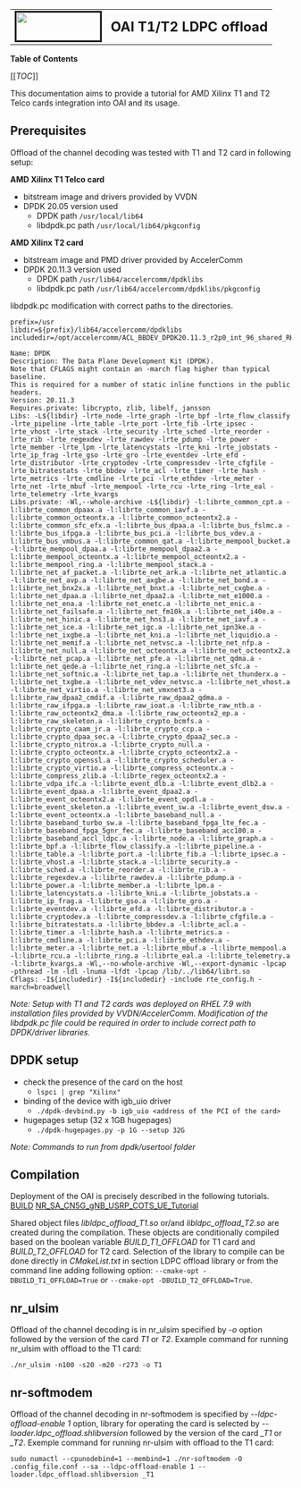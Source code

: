 <table style="border-collapse: collapse; border: none;">
  <tr style="border-collapse: collapse; border: none;">
    <td style="border-collapse: collapse; border: none;">
      <a href="http://www.openairinterface.org/">
         <img src="./images/oai_final_logo.png" alt="" border=3 height=50 width=150>
         </img>
      </a>
    </td>
    <td style="border-collapse: collapse; border: none; vertical-align: center;">
      <b><font size = "5">OAI T1/T2 LDPC offload</font></b>
    </td>
  </tr>
</table>

**Table of Contents**

[[_TOC_]]

This documentation aims to provide a tutorial for AMD Xilinx T1 and T2 Telco cards integration into OAI and its usage.
## Prerequisites
Offload of the channel decoding  was tested with T1 and T2 card in following setup:

**AMD Xilinx T1 Telco card**

 - bitstream image and drivers provided by VVDN
 - DPDK 20.05 version used
	 - DPDK path `/usr/local/lib64`
	 - libdpdk.pc path `/usr/local/lib64/pkgconfig`

**AMD Xilinx T2 card**
 - bitstream image and PMD driver provided by AccelerComm
 - DPDK 20.11.3 version used
	 - DPDK path `/usr/lib64/accelercomm/dpdklibs`
	 - libdpdk.pc path `/usr/lib64/accelercomm/dpdklibs/pkgconfig`

libdpdk.pc modification with correct paths to the directories.

    prefix=/usr
    libdir=${prefix}/lib64/accelercomm/dpdklibs
    includedir=/opt/accelercomm/ACL_BBDEV_DPDK20.11.3_r2p0_int_96_shared_RHEL_7.9_virtual_gcc_meson/dpdk/build/include

    Name: DPDK
    Description: The Data Plane Development Kit (DPDK).
    Note that CFLAGS might contain an -march flag higher than typical baseline.
    This is required for a number of static inline functions in the public headers.
    Version: 20.11.3
    Requires.private: libcrypto, zlib, libelf, jansson
    Libs: -L${libdir} -lrte_node -lrte_graph -lrte_bpf -lrte_flow_classify -lrte_pipeline -lrte_table -lrte_port -lrte_fib -lrte_ipsec -lrte_vhost -lrte_stack -lrte_security -lrte_sched -lrte_reorder -lrte_rib -lrte_regexdev -lrte_rawdev -lrte_pdump -lrte_power -lrte_member -lrte_lpm -lrte_latencystats -lrte_kni -lrte_jobstats -lrte_ip_frag -lrte_gso -lrte_gro -lrte_eventdev -lrte_efd -lrte_distributor -lrte_cryptodev -lrte_compressdev -lrte_cfgfile -lrte_bitratestats -lrte_bbdev -lrte_acl -lrte_timer -lrte_hash -lrte_metrics -lrte_cmdline -lrte_pci -lrte_ethdev -lrte_meter -lrte_net -lrte_mbuf -lrte_mempool -lrte_rcu -lrte_ring -lrte_eal -lrte_telemetry -lrte_kvargs
    Libs.private: -Wl,--whole-archive -L${libdir} -l:librte_common_cpt.a -l:librte_common_dpaax.a -l:librte_common_iavf.a -l:librte_common_octeontx.a -l:librte_common_octeontx2.a -l:librte_common_sfc_efx.a -l:librte_bus_dpaa.a -l:librte_bus_fslmc.a -l:librte_bus_ifpga.a -l:librte_bus_pci.a -l:librte_bus_vdev.a -l:librte_bus_vmbus.a -l:librte_common_qat.a -l:librte_mempool_bucket.a -l:librte_mempool_dpaa.a -l:librte_mempool_dpaa2.a -l:librte_mempool_octeontx.a -l:librte_mempool_octeontx2.a -l:librte_mempool_ring.a -l:librte_mempool_stack.a -l:librte_net_af_packet.a -l:librte_net_ark.a -l:librte_net_atlantic.a -l:librte_net_avp.a -l:librte_net_axgbe.a -l:librte_net_bond.a -l:librte_net_bnx2x.a -l:librte_net_bnxt.a -l:librte_net_cxgbe.a -l:librte_net_dpaa.a -l:librte_net_dpaa2.a -l:librte_net_e1000.a -l:librte_net_ena.a -l:librte_net_enetc.a -l:librte_net_enic.a -l:librte_net_failsafe.a -l:librte_net_fm10k.a -l:librte_net_i40e.a -l:librte_net_hinic.a -l:librte_net_hns3.a -l:librte_net_iavf.a -l:librte_net_ice.a -l:librte_net_igc.a -l:librte_net_ipn3ke.a -l:librte_net_ixgbe.a -l:librte_net_kni.a -l:librte_net_liquidio.a -l:librte_net_memif.a -l:librte_net_netvsc.a -l:librte_net_nfp.a -l:librte_net_null.a -l:librte_net_octeontx.a -l:librte_net_octeontx2.a -l:librte_net_pcap.a -l:librte_net_pfe.a -l:librte_net_qdma.a -l:librte_net_qede.a -l:librte_net_ring.a -l:librte_net_sfc.a -l:librte_net_softnic.a -l:librte_net_tap.a -l:librte_net_thunderx.a -l:librte_net_txgbe.a -l:librte_net_vdev_netvsc.a -l:librte_net_vhost.a -l:librte_net_virtio.a -l:librte_net_vmxnet3.a -l:librte_raw_dpaa2_cmdif.a -l:librte_raw_dpaa2_qdma.a -l:librte_raw_ifpga.a -l:librte_raw_ioat.a -l:librte_raw_ntb.a -l:librte_raw_octeontx2_dma.a -l:librte_raw_octeontx2_ep.a -l:librte_raw_skeleton.a -l:librte_crypto_bcmfs.a -l:librte_crypto_caam_jr.a -l:librte_crypto_ccp.a -l:librte_crypto_dpaa_sec.a -l:librte_crypto_dpaa2_sec.a -l:librte_crypto_nitrox.a -l:librte_crypto_null.a -l:librte_crypto_octeontx.a -l:librte_crypto_octeontx2.a -l:librte_crypto_openssl.a -l:librte_crypto_scheduler.a -l:librte_crypto_virtio.a -l:librte_compress_octeontx.a -l:librte_compress_zlib.a -l:librte_regex_octeontx2.a -l:librte_vdpa_ifc.a -l:librte_event_dlb.a -l:librte_event_dlb2.a -l:librte_event_dpaa.a -l:librte_event_dpaa2.a -l:librte_event_octeontx2.a -l:librte_event_opdl.a -l:librte_event_skeleton.a -l:librte_event_sw.a -l:librte_event_dsw.a -l:librte_event_octeontx.a -l:librte_baseband_null.a -l:librte_baseband_turbo_sw.a -l:librte_baseband_fpga_lte_fec.a -l:librte_baseband_fpga_5gnr_fec.a -l:librte_baseband_acc100.a -l:librte_baseband_accl_ldpc.a -l:librte_node.a -l:librte_graph.a -l:librte_bpf.a -l:librte_flow_classify.a -l:librte_pipeline.a -l:librte_table.a -l:librte_port.a -l:librte_fib.a -l:librte_ipsec.a -l:librte_vhost.a -l:librte_stack.a -l:librte_security.a -l:librte_sched.a -l:librte_reorder.a -l:librte_rib.a -l:librte_regexdev.a -l:librte_rawdev.a -l:librte_pdump.a -l:librte_power.a -l:librte_member.a -l:librte_lpm.a -l:librte_latencystats.a -l:librte_kni.a -l:librte_jobstats.a -l:librte_ip_frag.a -l:librte_gso.a -l:librte_gro.a -l:librte_eventdev.a -l:librte_efd.a -l:librte_distributor.a -l:librte_cryptodev.a -l:librte_compressdev.a -l:librte_cfgfile.a -l:librte_bitratestats.a -l:librte_bbdev.a -l:librte_acl.a -l:librte_timer.a -l:librte_hash.a -l:librte_metrics.a -l:librte_cmdline.a -l:librte_pci.a -l:librte_ethdev.a -l:librte_meter.a -l:librte_net.a -l:librte_mbuf.a -l:librte_mempool.a -l:librte_rcu.a -l:librte_ring.a -l:librte_eal.a -l:librte_telemetry.a -l:librte_kvargs.a -Wl,--no-whole-archive -Wl,--export-dynamic -lpcap -pthread -lm -ldl -lnuma -lfdt -lpcap /lib/../lib64/librt.so
    Cflags: -I${includedir} -I${includedir} -include rte_config.h -march=broadwell

*Note: Setup with T1 and T2 cards was deployed on RHEL 7.9 with installation files provided by VVDN/AccelerComm. Modification of the libdpdk.pc file could be required in order to include correct path to DPDK/driver libraries.*
## DPDK setup

 - check the presence of the card on the host
	 - `lspci | grep "Xilinx"`
 - binding of the device with igb_uio driver
	 - `./dpdk-devbind.py -b igb_uio <address of the PCI of the card>`
 - hugepages setup (32 x 1GB hugepages)
	 - `./dpdk-hugepages.py -p 1G --setup 32G`

*Note: Commands to run from dpdk/usertool folder*

## Compilation
Deployment of the OAI is precisely described in the following tutorials.
[BUILD](https://gitlab.eurecom.fr/oai/openairinterface5g/-/blob/develop/doc/BUILD.md)
[NR_SA_CN5G_gNB_USRP_COTS_UE_Tutorial](https://gitlab.eurecom.fr/oai/openairinterface5g/-/blob/develop/doc/NR_SA_CN5G_gNB_USRP_COTS_UE_Tutorial.md)

Shared object files *libldpc_offload_T1.so* or/and *libldpc_offload_T2.so* are created  during the compilation. These objects are conditionally compiled based on the boolean variable *BUILD_T1_OFFLOAD* for T1 card and *BUILD_T2_OFFLOAD* for T2 card.  Selection of the library to compile can be done directly in *CMakeList.txt* in section LDPC offload library or from the command line adding following option: `--cmake-opt -DBUILD_T1_OFFLOAD=True` or `--cmake-opt -DBUILD_T2_OFFLOAD=True`.

## nr_ulsim
Offload of the channel decoding is in nr_ulsim specified by *-o* option followed by the version of the card *T1* or *T2*. Example command for running nr_ulsim with offload to the T1 card:

    ./nr_ulsim -n100 -s20 -m20 -r273 -o T1
## nr-softmodem
Offload of the channel decoding in nr-softmodem is specified by *--ldpc-offload-enable 1* option, library for operating the card is selected by *--loader.ldpc_offload.shlibversion* followed by the version of the card *_T1* or *_T2*. Exemple command for running nr-ulsim with offload to the T1 card:

    sudo numactl --cpunodebind=1 --membind=1 ./nr-softmodem -O .config_file.conf --sa --ldpc-offload-enable 1 --loader.ldpc_offload.shlibversion _T1
